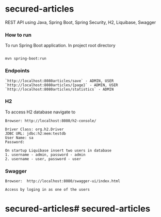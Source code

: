 # secured-articles

REST API using Java, Spring Boot, Spring Security, H2, Liquibase, Swagger

### How to run

To run Spring Boot application. In project root directory

```shell

mvn spring-boot:run 

```

### Endpoints

```
`http://localhost:8080articles/save` - ADMIN, USER
`http://localhost:8080articles/{page}` - ADMIN, USER
`http://localhost:8080articles/statistics` - ADMIN
```

### H2

To access H2 database navigate to

```
Browser: http://localhost:8080/h2-console/

Driver Class: org.h2.Driver
JDBC URL: jdbc:h2:mem:testdb
User Name: sa
Password: 

On startup Liquibase insert two users in database
1. username - admin, password - admin
2. username - user, password - user

```

### Swagger

```
Browser:  http://localhost:8080/swagger-ui/index.html

Access by loging in as one of the users
```

# secured-articles# secured-articles
